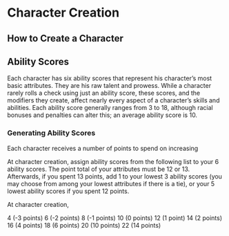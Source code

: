# Character Creation

## How to Create a Character

## Ability Scores

Each character has six ability scores that represent his character’s most basic attributes. They are his raw talent and prowess. While a character rarely rolls a check using just an ability score, these scores, and the modifiers they create, affect nearly every aspect of a character’s skills and abilities. Each ability score generally ranges from 3 to 18, although racial bonuses and penalties can alter this; an average ability score is 10.

### Generating Ability Scores

Each character receives a number of points to spend on increasing 

At character creation, assign ability scores from the following list to your 6 ability scores. The point total of your attributes must be 12 or 13. Afterwards, if you spent 13 points, add 1 to your lowest 3 ability scores (you may choose from among your lowest attributes if there is a tie), or your 5 lowest ability scores if you spent 12 points.

At character creation,

4 (-3 points)
6 (-2 points)
8 (-1 points)
10 (0 points)
12 (1 point)
14 (2 points)
16 (4 points)
18 (6 points)
20 (10 points)
22 (14 points)
